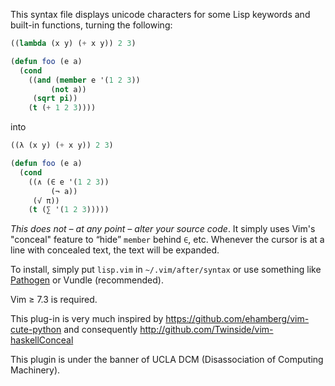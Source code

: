 This syntax file displays unicode characters for some Lisp keywords and
built-in functions, turning the following:

```lisp
((lambda (x y) (+ x y)) 2 3)

(defun foo (e a)
  (cond
    ((and (member e '(1 2 3))
         (not a))
     (sqrt pi))
    (t (+ 1 2 3))))
```

into

```lisp
((λ (x y) (+ x y)) 2 3)

(defun foo (e a)
  (cond
    ((∧ (∈ e '(1 2 3))
         (¬ a))
     (√ π))
    (t (∑ '(1 2 3)))))
```

*This does not – at any point – alter your source code*. It simply uses Vim's
"conceal" feature to “hide” `member` behind `∈`, etc. Whenever the cursor is at
a line with concealed text, the text will be expanded.

To install, simply put `lisp.vim` in `~/.vim/after/syntax` or use something
like [Pathogen](https://github.com/tpope/vim-pathogen) or Vundle (recommended).

Vim ≥ 7.3 is required.

This plug-in is very much inspired by
<https://github.com/ehamberg/vim-cute-python>
and consequently
<http://github.com/Twinside/vim-haskellConceal>

This plugin is under the banner of UCLA DCM (Disassociation of Computing Machinery).
